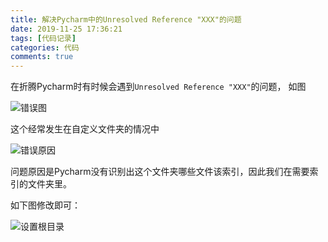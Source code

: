 ```yaml
---
title: 解决Pycharm中的Unresolved Reference "XXX"的问题
date: 2019-11-25 17:36:21
tags: [代码记录]
categories: 代码
comments: true
---
```


在折腾Pycharm时有时候会遇到`Unresolved Reference "XXX"`的问题，
如图

![错误图](https://i.imgur.com/VNMd5wN.png)

这个经常发生在自定义文件夹的情况中

![错误原因](https://i.imgur.com/xuvX18Z.png)

问题原因是Pycharm没有识别出这个文件夹哪些文件该索引，因此我们在需要索引的文件夹里。

如下图修改即可：

![设置根目录](https://i.imgur.com/fzHkF6L.png)